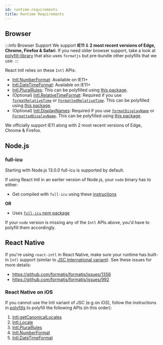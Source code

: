 ```yaml
---
id: runtime-requirements
title: Runtime Requirements
---
```


## Browser

:::info Browser Support We support **IE11** & **2 most recent versions of Edge, Chrome, Firefox & Safari**. If you need older browser support, take a look at [polyfill-library](https://github.com/Financial-Times/polyfill-library) that also uses `formatjs` but pre-bundle other polyfills that we use. :::

React Intl relies on these `Intl` APIs:

- [Intl.NumberFormat](https://developer.mozilla.org/en-US/docs/Web/JavaScript/Reference/Global_Objects/NumberFormat): Available on IE11+
- [Intl.DateTimeFormat](https://developer.mozilla.org/en-US/docs/Web/JavaScript/Reference/Global_Objects/DateTimeFormat): Available on IE11+
- [Intl.PluralRules](https://developer.mozilla.org/en-US/docs/Web/JavaScript/Reference/Global_Objects/PluralRules): This can be polyfilled using [this package](polyfills/intl-pluralrules.md).
- (Optional) [Intl.RelativeTimeFormat](https://developer.mozilla.org/en-US/docs/Web/JavaScript/Reference/Global_Objects/RelativeTimeFormat): Required if you use [`formatRelativeTime`](react-intl/api.md#formatrelativetime) or [`FormattedRelativeTime`](react-intl/components.md#formattedrelativetime). This can be polyfilled using [this package](polyfills/intl-relativetimeformat.md).
- (Optional) [Intl.DisplayNames](https://tc39.es/proposal-intl-displaynames/): Required if you use [`formatDisplayName`](react-intl/api.md#formatdisplayname) or [`FormattedDisplayName`](react-intl/components.md#formatteddisplayname). This can be polyfilled using [this package](polyfills/intl-displaynames.md).

We officially support IE11 along with 2 most recent versions of Edge, Chrome & Firefox.

## Node.js

### full-icu

Starting with Node.js 13.0.0 full-icu is supported by default.

If using React Intl in an earlier version of Node.js, your `node` binary has to either:

- Get compiled with `full-icu` using these [instructions](https://nodejs.org/api/intl.html)

**OR**

- Uses [`full-icu` npm package](https://www.npmjs.com/package/full-icu)

If your `node` version is missing any of the `Intl` APIs above, you'd have to polyfill them accordingly.

## React Native

If you're using `react-intl` in React Native, make sure your runtime has built-in `Intl` support (similar to [JSC International variant](https://github.com/react-native-community/jsc-android-buildscripts#international-variant)). See these issues for more details:

- https://github.com/formatjs/formatjs/issues/1356
- https://github.com/formatjs/formatjs/issues/992

### React Native on iOS

If you cannot use the Intl variant of JSC (e.g on iOS), follow the instructions in [polyfills](./polyfills.md) to polyfill the following APIs (in this order):

1. [Intl.getCanonicalLocales](./polyfills/intl-getcanonicallocales.md)
1. [Intl.Locale](./polyfills/intl-locale.md)
1. [Intl.PluralRules](./polyfills/intl-pluralrules.md)
1. [Intl.NumberFormat](./polyfills/intl-numberformat.md)
1. [Intl.DateTimeFormat](./polyfills/intl-datetimeformat.md)
